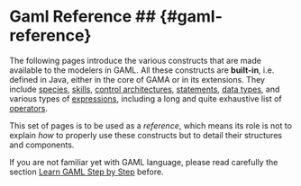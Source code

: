 
# Gaml Reference ## {#gaml-reference}

The following pages introduce the various constructs that are made available to the modelers in GAML. All these constructs are **built-in**, i.e. defined in Java, either in the core of GAMA or in its extensions. They include [species](references#BuiltInSpecies), [skills](references#BuiltInSkills), [control architectures](references#BuiltInArchitectures), [statements](references#Statements), [data types](references#DataTypes), and various types of [expressions](references#Expressions), including a long and quite exhaustive list of [operators](references#Operators).

This set of pages is to be used as a _reference_, which means its role is not to explain _how_ to properly use these constructs but to detail their structures and components.

If you are not familiar yet with GAML language, please read carefully the section [Learn GAML Step by Step](tutorials#LearnGAMLStepByStep) before.
